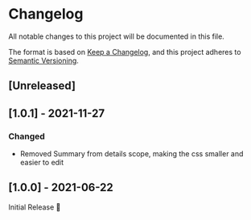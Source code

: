 # Changelog
All notable changes to this project will be documented in this file.

The format is based on [Keep a Changelog](https://keepachangelog.com/en/1.0.0/),
and this project adheres to [Semantic Versioning](https://semver.org/spec/v2.0.0.html).

## [Unreleased]

## [1.0.1] - 2021-11-27
### Changed
- Removed Summary from details scope, making the css smaller and easier to edit

## [1.0.0] - 2021-06-22
Initial Release 🎉
